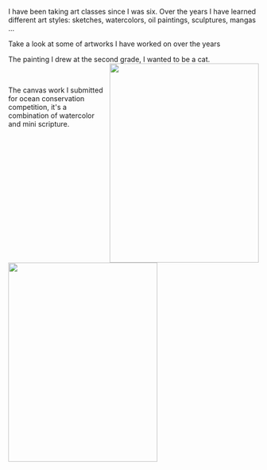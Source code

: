 I have been taking art classes since I was six.  Over the years I have learned different art styles: sketches, watercolors, oil paintings, sculptures, mangas ...

Take a look at some of artworks I have worked on over the years

The painting I drew at the second grade, I wanted to be a cat.
<img align = "right" src="paintings/IMG_20181003_124459.jpg.png" width="300" height="400" />

<br />

The canvas work I submitted for ocean conservation competition, it's a combination of watercolor and mini scripture.
<img align = "left" src="paintings/IMG_20181003_124548.jpg.png" width="300" height="400" />

<br />
